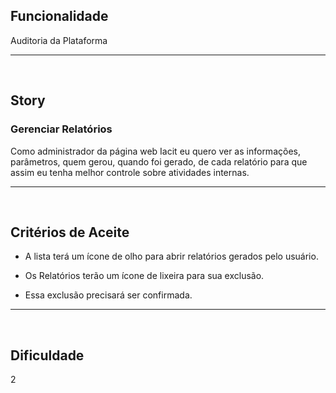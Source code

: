 <h2>Funcionalidade</h2>
Auditoria da Plataforma

---
<br>

<h2>Story</h2>
<h3>Gerenciar Relatórios</h3>
Como administrador da página web Iacit eu quero ver as informações, parâmetros, quem gerou, quando foi gerado, de cada relatório para que assim eu tenha melhor controle sobre atividades internas.

---
<br>

<h2>Critérios de Aceite</h2>

* A lista terá um ícone de olho para abrir relatórios gerados pelo usuário.

* Os Relatórios terão um ícone de lixeira para sua exclusão.

* Essa exclusão precisará ser confirmada.

---
<br>

<h2>Dificuldade</h2>
2